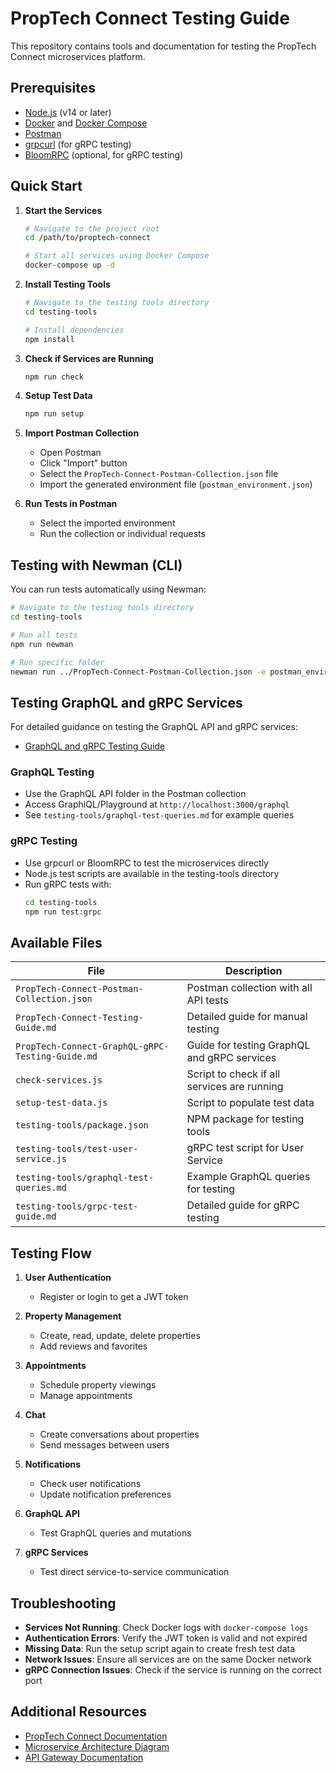 # PropTech Connect Testing Guide

This repository contains tools and documentation for testing the PropTech Connect microservices platform.

## Prerequisites

- [Node.js](https://nodejs.org/) (v14 or later)
- [Docker](https://www.docker.com/) and [Docker Compose](https://docs.docker.com/compose/)
- [Postman](https://www.postman.com/downloads/)
- [grpcurl](https://github.com/fullstorydev/grpcurl) (for gRPC testing)
- [BloomRPC](https://github.com/bloomrpc/bloomrpc) (optional, for gRPC testing)

## Quick Start

1. **Start the Services**

   ```bash
   # Navigate to the project root
   cd /path/to/proptech-connect
   
   # Start all services using Docker Compose
   docker-compose up -d
   ```

2. **Install Testing Tools**

   ```bash
   # Navigate to the testing tools directory
   cd testing-tools
   
   # Install dependencies
   npm install
   ```

3. **Check if Services are Running**

   ```bash
   npm run check
   ```

4. **Setup Test Data**

   ```bash
   npm run setup
   ```

5. **Import Postman Collection**

   - Open Postman
   - Click "Import" button
   - Select the `PropTech-Connect-Postman-Collection.json` file
   - Import the generated environment file (`postman_environment.json`)

6. **Run Tests in Postman**

   - Select the imported environment
   - Run the collection or individual requests

## Testing with Newman (CLI)

You can run tests automatically using Newman:

```bash
# Navigate to the testing tools directory
cd testing-tools

# Run all tests
npm run newman

# Run specific folder
newman run ../PropTech-Connect-Postman-Collection.json -e postman_environment.json --folder "User Service"
```

## Testing GraphQL and gRPC Services

For detailed guidance on testing the GraphQL API and gRPC services:

- [GraphQL and gRPC Testing Guide](./PropTech-Connect-GraphQL-gRPC-Testing-Guide.md)

### GraphQL Testing

- Use the GraphQL API folder in the Postman collection
- Access GraphiQL/Playground at `http://localhost:3000/graphql`
- See `testing-tools/graphql-test-queries.md` for example queries

### gRPC Testing

- Use grpcurl or BloomRPC to test the microservices directly
- Node.js test scripts are available in the testing-tools directory
- Run gRPC tests with:
  ```bash
  cd testing-tools
  npm run test:grpc
  ```

## Available Files

| File                                        | Description                                           |
|---------------------------------------------|-------------------------------------------------------|
| `PropTech-Connect-Postman-Collection.json`  | Postman collection with all API tests                 |
| `PropTech-Connect-Testing-Guide.md`         | Detailed guide for manual testing                     |
| `PropTech-Connect-GraphQL-gRPC-Testing-Guide.md` | Guide for testing GraphQL and gRPC services      |
| `check-services.js`                         | Script to check if all services are running           |
| `setup-test-data.js`                        | Script to populate test data                          |
| `testing-tools/package.json`                | NPM package for testing tools                         |
| `testing-tools/test-user-service.js`        | gRPC test script for User Service                     |
| `testing-tools/graphql-test-queries.md`     | Example GraphQL queries for testing                   |
| `testing-tools/grpc-test-guide.md`          | Detailed guide for gRPC testing                       |

## Testing Flow

1. **User Authentication**
   - Register or login to get a JWT token

2. **Property Management**
   - Create, read, update, delete properties
   - Add reviews and favorites

3. **Appointments**
   - Schedule property viewings
   - Manage appointments

4. **Chat**
   - Create conversations about properties
   - Send messages between users

5. **Notifications**
   - Check user notifications
   - Update notification preferences

6. **GraphQL API**
   - Test GraphQL queries and mutations

7. **gRPC Services**
   - Test direct service-to-service communication

## Troubleshooting

- **Services Not Running**: Check Docker logs with `docker-compose logs`
- **Authentication Errors**: Verify the JWT token is valid and not expired
- **Missing Data**: Run the setup script again to create fresh test data
- **Network Issues**: Ensure all services are on the same Docker network
- **gRPC Connection Issues**: Check if the service is running on the correct port

## Additional Resources

- [PropTech Connect Documentation](./docs/)
- [Microservice Architecture Diagram](./docs/architecture.md)
- [API Gateway Documentation](./api-gateway/README.md) 